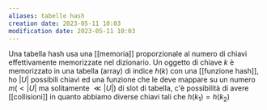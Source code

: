 ```yaml
---
aliases: tabelle hash
creation date: 2023-05-11 10:03
modification date: 2023-05-11 10:03
---
```




Una tabella hash usa una [[memoria]] proporzionale al numero di chiavi effettivamente memorizzate nel dizionario. Un oggetto di chiave $k$ è memorizzato in una tabella (array) di indice $h(k)$ con una [[funzione hash]], ho $|U|$ possibili chiavi ed una funzione che le deve mappare su un numero $m (< |U|$ ma solitamente $\ll |U|$) di slot di tabella, c'è possibilità di avere [[collisioni]] in quanto abbiamo diverse chiavi tali che $h(k_{1}) = h(k_{2})$




